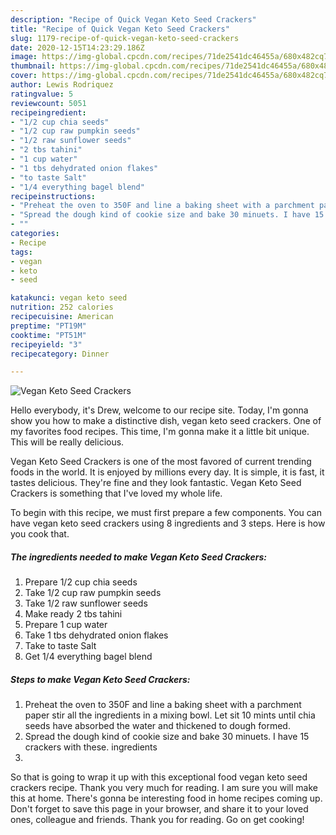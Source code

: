 ```yaml
---
description: "Recipe of Quick Vegan Keto Seed Crackers"
title: "Recipe of Quick Vegan Keto Seed Crackers"
slug: 1179-recipe-of-quick-vegan-keto-seed-crackers
date: 2020-12-15T14:23:29.186Z
image: https://img-global.cpcdn.com/recipes/71de2541dc46455a/680x482cq70/vegan-keto-seed-crackers-recipe-main-photo.jpg
thumbnail: https://img-global.cpcdn.com/recipes/71de2541dc46455a/680x482cq70/vegan-keto-seed-crackers-recipe-main-photo.jpg
cover: https://img-global.cpcdn.com/recipes/71de2541dc46455a/680x482cq70/vegan-keto-seed-crackers-recipe-main-photo.jpg
author: Lewis Rodriquez
ratingvalue: 5
reviewcount: 5051
recipeingredient:
- "1/2 cup chia seeds"
- "1/2 cup raw pumpkin seeds"
- "1/2 raw sunflower seeds"
- "2 tbs tahini"
- "1 cup water"
- "1 tbs dehydrated onion flakes"
- "to taste Salt"
- "1/4 everything bagel blend"
recipeinstructions:
- "Preheat the oven to 350F and line a baking sheet with a parchment paper stir all the ingredients in a mixing bowl. Let sit 10 mints until chia seeds have absorbed the water and thickened to dough formed."
- "Spread the dough kind of cookie size and bake 30 minuets. I have 15 crackers with these. ingredients"
- ""
categories:
- Recipe
tags:
- vegan
- keto
- seed

katakunci: vegan keto seed 
nutrition: 252 calories
recipecuisine: American
preptime: "PT19M"
cooktime: "PT51M"
recipeyield: "3"
recipecategory: Dinner

---
```



![Vegan Keto Seed Crackers](https://img-global.cpcdn.com/recipes/71de2541dc46455a/680x482cq70/vegan-keto-seed-crackers-recipe-main-photo.jpg)

Hello everybody, it's Drew, welcome to our recipe site. Today, I'm gonna show you how to make a distinctive dish, vegan keto seed crackers. One of my favorites food recipes. This time, I'm gonna make it a little bit unique. This will be really delicious.

Vegan Keto Seed Crackers is one of the most favored of current trending foods in the world. It is enjoyed by millions every day. It is simple, it is fast, it tastes delicious. They're fine and they look fantastic. Vegan Keto Seed Crackers is something that I've loved my whole life.




To begin with this recipe, we must first prepare a few components. You can have vegan keto seed crackers using 8 ingredients and 3 steps. Here is how you cook that.

<!--inarticleads1-->

##### The ingredients needed to make Vegan Keto Seed Crackers:

1. Prepare 1/2 cup chia seeds
1. Take 1/2 cup raw pumpkin seeds
1. Take 1/2 raw sunflower seeds
1. Make ready 2 tbs tahini
1. Prepare 1 cup water
1. Take 1 tbs dehydrated onion flakes
1. Take to taste Salt
1. Get 1/4 everything bagel blend




<!--inarticleads2-->

##### Steps to make Vegan Keto Seed Crackers:

1. Preheat the oven to 350F and line a baking sheet with a parchment paper stir all the ingredients in a mixing bowl. Let sit 10 mints until chia seeds have absorbed the water and thickened to dough formed.
1. Spread the dough kind of cookie size and bake 30 minuets. I have 15 crackers with these. ingredients
1. 




So that is going to wrap it up with this exceptional food vegan keto seed crackers recipe. Thank you very much for reading. I am sure you will make this at home. There's gonna be interesting food in home recipes coming up. Don't forget to save this page in your browser, and share it to your loved ones, colleague and friends. Thank you for reading. Go on get cooking!
